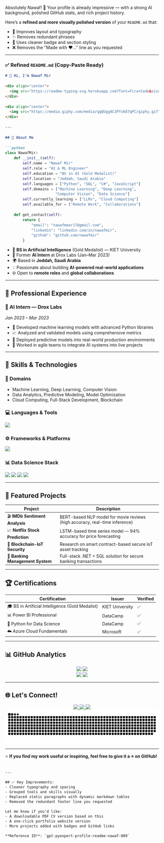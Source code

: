 Absolutely Nawaf! 👋 Your profile is already impressive — with a strong AI background, polished GitHub stats, and rich project history.

Here’s a **refined and more visually polished version** of your `README.md` that:

* 🎨 Improves layout and typography
* ✨ Removes redundant phrases
* 🚀 Uses cleaner badge and section styling
* ❌ Removes the "Made with ❤️..." line as you requested

---

### ✅ Refined `README.md` (Copy-Paste Ready)

````markdown
# 👋 Hi, I'm Nawaf Mir

<div align="center">
  <img src="https://readme-typing-svg.herokuapp.com?font=Fira+Code&size=30&pause=1000&color=8B5CF6&center=true&vCenter=true&width=1000&lines=AI+%26+Machine+Learning+Engineer;Python+%7C+Deep+Learning+%7C+Data+Science;Building+AI-Driven+Solutions" alt="Typing SVG" />
</div>

<div align="center">
  <img src="https://media.giphy.com/media/qgQUggAC3Pfv687qPC/giphy.gif" width="400" />
</div>

---

## 🚀 About Me

```python
class NawafMir:
    def __init__(self):
        self.name = "Nawaf Mir"
        self.role = "AI & ML Engineer"
        self.education = "BS in AI (Gold Medalist)"
        self.location = "Jeddah, Saudi Arabia"
        self.languages = ["Python", "SQL", "C#", "JavaScript"]
        self.domains = ["Machine Learning", "Deep Learning", 
                       "Computer Vision", "Data Science"]
        self.currently_learning = ["LLMs", "Cloud Computing"]
        self.available_for = ["Remote Work", "Collaborations"]

    def get_contact(self):
        return {
            "email": "nawafmeer17@gmail.com",
            "linkedin": "linkedin.com/in/nawafmir",
            "github": "github.com/nawafmir"
        }
````

* 🏅 **BS in Artificial Intelligence** (Gold Medalist) — KIET University
* 💼 Former **AI Intern** at Drox Labs (Jan–Mar 2023)
* 🌍 Based in **Jeddah, Saudi Arabia**
* 💡 Passionate about building **AI-powered real-world applications**
* 🌐 Open to **remote roles** and **global collaborations**

---

## 💼 Professional Experience

### 🚀 AI Intern — Drox Labs

*Jan 2023 – Mar 2023*

* 🧠 Developed machine learning models with advanced Python libraries
* 📈 Analyzed and validated models using comprehensive metrics
* 🚀 Deployed predictive models into real-world production environments
* 🤝 Worked in agile teams to integrate AI systems into live projects

---

## 🧠 Skills & Technologies

### 🤖 Domains

* Machine Learning, Deep Learning, Computer Vision
* Data Analytics, Predictive Modeling, Model Optimization
* Cloud Computing, Full-Stack Development, Blockchain

### 💻 Languages & Tools

<p>
  <img src="https://skillicons.dev/icons?i=python,sql,cs,js,html,css" />
</p>

### ⚙️ Frameworks & Platforms

<p>
  <img src="https://skillicons.dev/icons?i=tensorflow,pytorch,react,azure,git,github,docker,vscode" />
</p>

### 📊 Data Science Stack

<p>
  <img src="https://img.shields.io/badge/Pandas-150458?style=for-the-badge&logo=pandas&logoColor=white"/>
  <img src="https://img.shields.io/badge/NumPy-013243?style=for-the-badge&logo=numpy&logoColor=white"/>
  <img src="https://img.shields.io/badge/Matplotlib-11557c?style=for-the-badge&logo=matplotlib&logoColor=white"/>
  <img src="https://img.shields.io/badge/Power%20BI-F2C811?style=for-the-badge&logo=powerbi&logoColor=black"/>
</p>

---

## 🌟 Featured Projects

| Project                          | Description                                                                 |
| -------------------------------- | --------------------------------------------------------------------------- |
| 🎬 **IMDb Sentiment Analysis**   | BERT-based NLP model for movie reviews (high accuracy, real-time inference) |
| 📈 **Netflix Stock Prediction**  | LSTM-based time series model — 94% accuracy for price forecasting           |
| 🔐 **Blockchain-IoT Security**   | Research on smart contract-based secure IoT asset tracking                  |
| 🏦 **Banking Management System** | Full-stack .NET + SQL solution for secure banking transactions              |

---

## 🏆 Certifications

| Certification                                    | Issuer          | Verified |
| ------------------------------------------------ | --------------- | -------- |
| 🎓 BS in Artificial Intelligence (Gold Medalist) | KIET University | ✅        |
| 📊 Power BI Professional                         | DataCamp        | ✅        |
| 🐍 Python for Data Science                       | DataCamp        | ✅        |
| ☁️ Azure Cloud Fundamentals                      | Microsoft       | ✅        |

---

## 📊 GitHub Analytics

<div align="center">
  <img src="https://github-readme-stats.vercel.app/api?username=nawafmir&show_icons=true&theme=tokyonight&hide_border=true&bg_color=0d1117&title_color=8b5cf6&text_color=e2e8f0&icon_color=8b5cf6" width="48%"/>
  <img src="https://github-readme-streak-stats.herokuapp.com/?user=nawafmir&theme=tokyonight&hide_border=true&background=0d1117&stroke=8b5cf6&ring=8b5cf6&fire=8b5cf6&currStreakLabel=8b5cf6&sideLabels=e2e8f0&currStreakNum=e2e8f0&sideNums=e2e8f0" width="48%"/>
</div>

<div align="center">
  <img src="https://github-readme-stats.vercel.app/api/top-langs/?username=nawafmir&layout=compact&theme=tokyonight&hide_border=true&bg_color=0d1117&title_color=8b5cf6&text_color=e2e8f0" width="48%"/>
  <img src="https://github-readme-activity-graph.vercel.app/graph?username=nawafmir&bg_color=0d1117&color=8b5cf6&line=8b5cf6&point=e2e8f0&area=true&hide_border=true" width="48%"/>
</div>

---

## 🌐 Let's Connect!

<div align="center">
  <a href="mailto:nawafmeer17@gmail.com">
    <img src="https://img.shields.io/badge/Email-D14836?style=for-the-badge&logo=gmail&logoColor=white"/>
  </a>
  <a href="https://www.linkedin.com/in/nawafmir">
    <img src="https://img.shields.io/badge/LinkedIn-0077B5?style=for-the-badge&logo=linkedin&logoColor=white"/>
  </a>
  <a href="https://github.com/nawafmir">
    <img src="https://img.shields.io/badge/GitHub-100000?style=for-the-badge&logo=github&logoColor=white"/>
  </a>
</div>

<div align="center">
  <img src="https://raw.githubusercontent.com/platane/snk/output/github-contribution-grid-snake-dark.svg" />
</div>

---

⭐ **If you find my work useful or inspiring, feel free to give it a ⭐ on GitHub!**

```

---

## ✅ Key Improvements:
- Cleaner typography and spacing
- Grouped tools and skills visually
- Replaced static paragraphs with dynamic markdown tables
- Removed the redundant footer line you requested

Let me know if you'd like:
- A downloadable PDF CV version based on this
- A one-click portfolio website version
- More projects added with badges and GitHub links

**Reference ID**: `gpt-pyexpert-profile-readme-nawaf-009`
```
